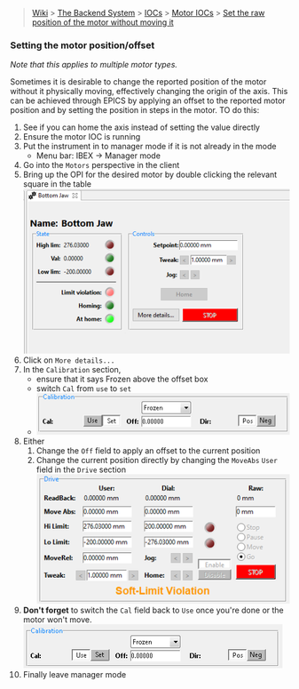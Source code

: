 > [Wiki](Home) > [The Backend System](The-Backend-System) > [IOCs](IOCs) > [Motor IOCs](Motor-IOCs) > [Set the raw position of the motor without moving it](Set-the-raw-position-of-the-motor-without-moving-it)

### Setting the motor position/offset
*Note that this applies to multiple motor types.*

Sometimes it is desirable to change the reported position of the motor without it physically moving, effectively changing the origin of the axis. 
This can be achieved through EPICS by applying an offset to the reported motor position and by setting the position in steps in the motor. TO do this:

1. See if you can home the axis instead of setting the value directly
1. Ensure the motor IOC is running
1. Put the instrument in to manager mode if it is not already in the mode
    * Menu bar: IBEX -> Manager mode
1. Go into the `Motors` perspective in the client
1. Bring up the OPI for the desired motor by double clicking the relevant square in the table
![motor summary opi](motors/motor_summary.png)
1. Click on `More details...`
1. In the `Calibration` section, 
    - ensure that it says Frozen above the offset box
    - switch `Cal` from `use` to `set`
    - ![motor details Calibration section Set pressed](motors/motor_details_Calibration_Set.png)
1. Either
    1. Change the `Off` field to apply an offset to the current position
    1. Change the current position directly by changing the `MoveAbs` `User` field in the `Drive` section
![motor details driver section](motors/motor_details_Drive.png)
1. **Don't forget** to switch the `Cal` field back to `Use` once you're done or the motor won't move.
![motor details Calibration section Use pressed](motors/motor_details_Calibration_Use.png)
1. Finally leave manager mode

